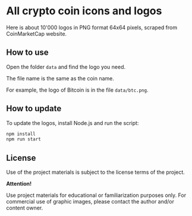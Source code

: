 # All crypto coin icons and logos

Here is about 10'000 logos in PNG format 64x64 pixels,
scraped from CoinMarketCap website.




## How to use
Open the folder `data` and find the logo you need.

The file name is the same as the coin name.

For example, the logo of Bitcoin is in the file `data/btc.png`.


## How to update
To update the logos, install Node.js and run the script:

```bash
npm install
npm run start
```

## License

Use of the project materials is subject to the license terms of the project.

**Attention!**

Use project materials for educational or familiarization purposes only.
For commercial use of graphic images, please contact the author and/or content owner.
